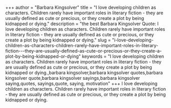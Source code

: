 +++
author = "Barbara Kingsolver"
title = "I love developing children as characters. Children rarely have important roles in literary fiction - they are usually defined as cute or precious, or they create a plot by being kidnapped or dying."
description = "the best Barbara Kingsolver Quote: I love developing children as characters. Children rarely have important roles in literary fiction - they are usually defined as cute or precious, or they create a plot by being kidnapped or dying."
slug = "i-love-developing-children-as-characters-children-rarely-have-important-roles-in-literary-fiction---they-are-usually-defined-as-cute-or-precious-or-they-create-a-plot-by-being-kidnapped-or-dying"
keywords = "I love developing children as characters. Children rarely have important roles in literary fiction - they are usually defined as cute or precious, or they create a plot by being kidnapped or dying.,barbara kingsolver,barbara kingsolver quotes,barbara kingsolver quote,barbara kingsolver sayings,barbara kingsolver saying,quotes, sayings,quote, saying, motivation"
+++
I love developing children as characters. Children rarely have important roles in literary fiction - they are usually defined as cute or precious, or they create a plot by being kidnapped or dying.
